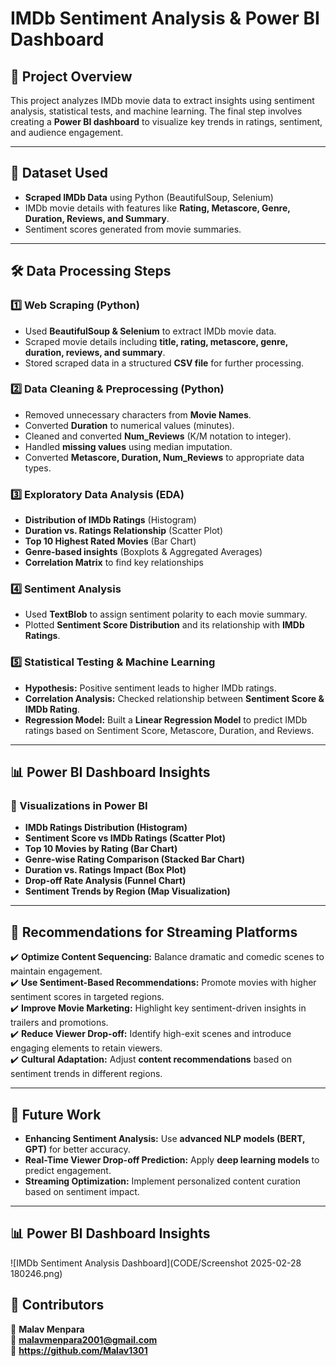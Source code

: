 # IMDb Sentiment Analysis & Power BI Dashboard

## 📌 Project Overview
This project analyzes IMDb movie data to extract insights using sentiment analysis, statistical tests, and machine learning. The final step involves creating a **Power BI dashboard** to visualize key trends in ratings, sentiment, and audience engagement.

---

## 📂 Dataset Used
- **Scraped IMDb Data** using Python (BeautifulSoup, Selenium) 
- IMDb movie details with features like **Rating, Metascore, Genre, Duration, Reviews, and Summary**.
- Sentiment scores generated from movie summaries.

---

## 🛠️ Data Processing Steps

### **1️⃣ Web Scraping (Python)**
- Used **BeautifulSoup & Selenium** to extract IMDb movie data.
- Scraped movie details including **title, rating, metascore, genre, duration, reviews, and summary**.
- Stored scraped data in a structured **CSV file** for further processing.

### **2️⃣ Data Cleaning & Preprocessing (Python)**
- Removed unnecessary characters from **Movie Names**.
- Converted **Duration** to numerical values (minutes).
- Cleaned and converted **Num_Reviews** (K/M notation to integer).
- Handled **missing values** using median imputation.
- Converted **Metascore, Duration, Num_Reviews** to appropriate data types.

### **3️⃣ Exploratory Data Analysis (EDA)**
- **Distribution of IMDb Ratings** (Histogram)
- **Duration vs. Ratings Relationship** (Scatter Plot)
- **Top 10 Highest Rated Movies** (Bar Chart)
- **Genre-based insights** (Boxplots & Aggregated Averages)
- **Correlation Matrix** to find key relationships

### **4️⃣ Sentiment Analysis**
- Used **TextBlob** to assign sentiment polarity to each movie summary.
- Plotted **Sentiment Score Distribution** and its relationship with **IMDb Ratings**.

### **5️⃣ Statistical Testing & Machine Learning**
- **Hypothesis:** Positive sentiment leads to higher IMDb ratings.
- **Correlation Analysis:** Checked relationship between **Sentiment Score & IMDb Rating**.
- **Regression Model:** Built a **Linear Regression Model** to predict IMDb ratings based on Sentiment Score, Metascore, Duration, and Reviews.

---

## 📊 Power BI Dashboard Insights

### **🔹 Visualizations in Power BI**
- **IMDb Ratings Distribution (Histogram)**
- **Sentiment Score vs IMDb Ratings (Scatter Plot)**
- **Top 10 Movies by Rating (Bar Chart)**
- **Genre-wise Rating Comparison (Stacked Bar Chart)**
- **Duration vs. Ratings Impact (Box Plot)**
- **Drop-off Rate Analysis (Funnel Chart)**
- **Sentiment Trends by Region (Map Visualization)**

---

## 📌 Recommendations for Streaming Platforms
✔️ **Optimize Content Sequencing:** Balance dramatic and comedic scenes to maintain engagement.  
✔️ **Use Sentiment-Based Recommendations:** Promote movies with higher sentiment scores in targeted regions.  
✔️ **Improve Movie Marketing:** Highlight key sentiment-driven insights in trailers and promotions.  
✔️ **Reduce Viewer Drop-off:** Identify high-exit scenes and introduce engaging elements to retain viewers.  
✔️ **Cultural Adaptation:** Adjust **content recommendations** based on sentiment trends in different regions.

---

## 🚀 Future Work
- **Enhancing Sentiment Analysis:** Use **advanced NLP models (BERT, GPT)** for better accuracy.
- **Real-Time Viewer Drop-off Prediction:** Apply **deep learning models** to predict engagement.
- **Streaming Optimization:** Implement personalized content curation based on sentiment impact.

---

## 📊 Power BI Dashboard Insights

![IMDb Sentiment Analysis Dashboard](CODE/Screenshot 2025-02-28 180246.png)


## 🔗 Contributors
👤 **Malav Menpara**  
📧 **malavmenpara2001@gmail.com**  
💼 **https://github.com/Malav1301**

